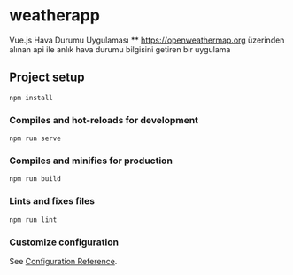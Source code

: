 # weatherapp
Vue.js Hava Durumu Uygulaması ** https://openweathermap.org üzerinden alınan api ile anlık hava durumu bilgisini getiren bir uygulama

## Project setup
```
npm install
```

### Compiles and hot-reloads for development
```
npm run serve
```

### Compiles and minifies for production
```
npm run build
```

### Lints and fixes files
```
npm run lint
```

### Customize configuration
See [Configuration Reference](https://cli.vuejs.org/config/).
